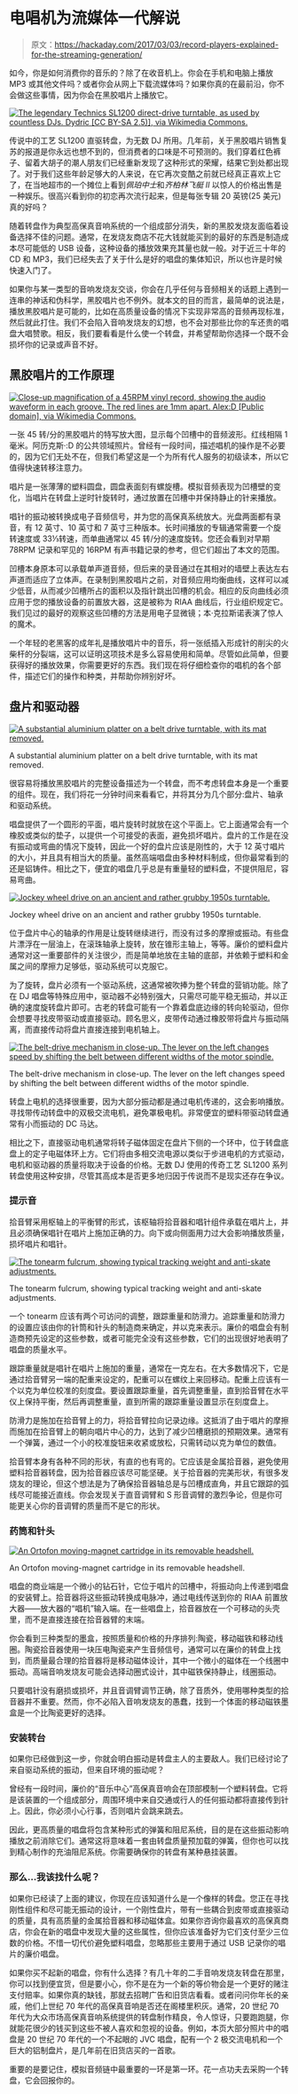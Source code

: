 # 电唱机为流媒体一代解说

> 原文：<https://hackaday.com/2017/03/03/record-players-explained-for-the-streaming-generation/>

如今，你是如何消费你的音乐的？除了在收音机上。你会在手机和电脑上播放 MP3 或其他文件吗？或者你会从网上下载流媒体吗？如果你真的在最前沿，你不会做这些事情，因为你会在黑胶唱片上播放它。

[![The legendary Technics SL1200 direct-drive turntable, as used by countless DJs. Dydric [CC BY-SA 2.5)], via Wikimedia Commons.](img/e2d3519901dc0d8d27928fd03384aa00.png)](https://hackaday.com/wp-content/uploads/2017/02/640px-technics_sl-1200mk2-2.jpg) 

传说中的工艺 SL1200 直驱转盘，为无数 DJ 所用。几年前，关于黑胶唱片销售复苏的报道是你永远也想不到的，但消费者的口味是不可预测的。我们穿着红色裤子、留着大胡子的潮人朋友们已经重新发现了这种形式的荣耀，结果它到处都出现了。对于我们这些年龄足够大的人来说，在它再次变酷之前就已经真正喜欢上它了，在当地超市的一个摊位上看到*佩珀中士*和*齐柏林飞艇 II* 以惊人的价格出售是一种娱乐。很高兴看到你的初恋再次流行起来，但是每张专辑 20 英镑(25 美元)真的好吗？

随着转盘作为典型高保真音响系统的一个组成部分消失，新的黑胶发烧友面临着设备选择不佳的问题。通常，在发烧友商店不花大钱就能买到的最好的东西是制造成本尽可能低的 USB 设备，这种设备的播放效果充其量也就一般。对于近三十年的 CD 和 MP3，我们已经失去了关于什么是好的唱盘的集体知识，所以也许是时候快速入门了。

如果你与某一类型的音响发烧友交谈，你会在几乎任何与音频相关的话题上遇到一连串的神话和伪科学，黑胶唱片也不例外。就本文的目的而言，最简单的说法是，播放黑胶唱片是可能的，比如在高质量设备的情况下实现非常高的音频再现标准，然后就此打住。我们不会陷入音响发烧友的幻想，也不会对那些比你的车还贵的唱盘大唱赞歌。相反，我们要看看是什么使一个转盘，并希望帮助你选择一个既不会损坏你的记录或声音不好。

## 黑胶唱片的工作原理

[![Close-up magnification of a 45RPM vinyl record, showing the audio waveform in each groove. The red lines are 1mm apart. Alex:D [Public domain], via Wikimedia Commons.](img/e1068c1ddd09cddcb2a8ef7c0ba6f6bf.png)](https://hackaday.com/wp-content/uploads/2017/02/788px-vinyl_disc_detail_2.jpg) 

一张 45 转/分的黑胶唱片的特写放大图，显示每个凹槽中的音频波形。红线相隔 1 毫米。阿历克斯·:D 的公共领域照片。曾经有一段时间，描述唱机的操作是不必要的，因为它们无处不在，但我们希望这是一个为所有代人服务的初级读本，所以它值得快速转移注意力。

唱片是一张薄薄的塑料圆盘，圆盘表面刻有螺旋槽。模拟音频表现为凹槽壁的变化，当唱片在转盘上逆时针旋转时，通过放置在凹槽中并保持静止的针来播放。

唱针的振动被转换成电子音频信号，并为您的高保真系统放大。光盘两面都有录音，有 12 英寸、10 英寸和 7 英寸三种版本。长时间播放的专辑通常需要一个旋转速度或 33⅓转速，而单曲通常以 45 转/分的速度旋转。您还会看到对早期 78RPM 记录和罕见的 16RPM 有声书籍记录的参考，但它们超出了本文的范围。

凹槽本身原本可以承载单声道音频，但后来的录音通过在其相对的墙壁上表达左右声道而适应了立体声。在录制到黑胶唱片之前，对音频应用均衡曲线，这样可以减少低音，从而减少凹槽所占的面积以及指针跳出凹槽的机会。相应的反向曲线必须应用于您的播放设备的前置放大器，这是被称为 RIAA 曲线后，行业组织规定它。我们见过的最好的观察这些凹槽的方法是用电子显微镜；本·克拉斯诺表演了惊人的魔术。

一个年轻的老黑客的成年礼是播放唱片中的音乐，将一张纸插入形成针的削尖的火柴杆的分裂端，这可以证明这项技术是多么容易使用和简单。尽管如此简单，但要获得好的播放效果，你需要更好的东西。我们现在将仔细检查你的唱机的各个部件，描述它们的操作和种类，并帮助你辨别好坏。

## 盘片和驱动器

[![A substantial aluminium platter on a belt drive turntable, with its mat removed.](img/e55aff81612a0a69ad286ca96598e311.png)](https://hackaday.com/wp-content/uploads/2017/02/ally-platter.jpg)

A substantial aluminium platter on a belt drive turntable, with its mat removed.

很容易将播放黑胶唱片的完整设备描述为一个转盘，而不考虑转盘本身是一个重要的组件。现在，我们将花一分钟时间来看看它，并将其分为几个部分:盘片、轴承和驱动系统。

唱盘提供了一个圆形的平面，唱片旋转时就放在这个平面上。它上面通常会有一个橡胶或类似的垫子，以提供一个可接受的表面，避免损坏唱片。盘片的工作是在没有振动或弯曲的情况下旋转，因此一个好的盘片应该是刚性的，大于 12 英寸唱片的大小，并且具有相当大的质量。虽然高端唱盘由多种材料制成，但你最常看到的还是铝铸件。相比之下，便宜的唱盘几乎总是有重量轻的塑料盘，不提供阻尼，容易弯曲。

[![Jockey wheel drive on an ancient and rather grubby 1950s turntable.](img/3e13bdff7470d549d11861f4237bbd15.png)](https://hackaday.com/wp-content/uploads/2017/02/jockey-wheel-drive.jpg)

Jockey wheel drive on an ancient and rather grubby 1950s turntable.

位于盘片中心的轴承的作用是让旋转继续进行，而没有过多的摩擦或振动。有些盘片漂浮在一层油上，在滚珠轴承上旋转，放在锥形主轴上，等等。廉价的塑料盘片通常对这一重要部件的关注很少，而是简单地放在主轴的底部，并依赖于塑料和金属之间的摩擦力足够低，驱动系统可以克服它。

为了旋转，盘片必须有一个驱动系统，这通常被吹捧为整个转盘的营销功能。除了在 DJ 唱盘等特殊应用中，驱动器不必特别强大，只需尽可能平稳无振动，并以正确的速度旋转盘片即可。古老的转盘可能有一个靠着盘底边缘的转向轮驱动，但你会想要寻找皮带驱动或直接驱动。顾名思义，皮带传动通过橡胶带将盘片与振动隔离，而直接传动将盘片直接连接到电机轴上。

[![The belt-drive mechanism in close-up. The lever on the left changes speed by shifting the belt between different widths of the motor spindle.](img/3a2138678cb338e4d7afb6db65abe82c.png)](https://hackaday.com/wp-content/uploads/2017/02/belt-drive-platter.jpg)

The belt-drive mechanism in close-up. The lever on the left changes speed by shifting the belt between different widths of the motor spindle.

转盘上电机的选择很重要，因为大部分振动都是通过电机传递的，这会影响播放。寻找带传动转盘中的双极交流电机，避免罩极电机。非常便宜的塑料带驱动转盘通常有小而振动的 DC 马达。

相比之下，直接驱动电机通常将转子磁体固定在盘片下侧的一个环中，位于转盘底盘上的定子电磁体环上方。它们将由多相交流电源以类似于步进电机的方式驱动，电机和驱动器的质量将取决于设备的价格。无数 DJ 使用的传奇工艺 SL1200 系列转盘使用这种安排，尽管其高成本是否更多地归因于传说而不是现实还存在争议。

### 提示音

拾音臂采用枢轴上的平衡臂的形式，该枢轴将拾音器和唱针组件承载在唱片上，并且必须确保唱针在唱片上施加正确的力。向下或向侧面用力过大会影响播放质量，损坏唱片和唱针。

[![The tonearm fulcrum, showing typical tracking weight and anti-skate adjustments.](img/a9c11eb9a816001e3b7714528354d479.png)](https://hackaday.com/wp-content/uploads/2017/02/tonearm-fulcrum.jpg)

The tonearm fulcrum, showing typical tracking weight and anti-skate adjustments.

一个 tonearm 应该有两个可访问的调整，跟踪重量和防滑力。追踪重量和防滑力的设置应该由你的针筒和针头的制造商来确定，并以克来表示。廉价的唱盘会有制造商预先设定的这些参数，或者可能完全没有这些参数，它们的出现很好地表明了唱盘的质量水平。

跟踪重量就是唱针在唱片上施加的重量，通常在一克左右。在大多数情况下，它是通过拾音臂另一端的配重来设定的，配重可以在螺纹上来回移动。配重上应该有一个以克为单位校准的刻度盘。要设置跟踪重量，首先调整重量，直到拾音臂在水平仪上保持平衡，然后再调整重量，直到所需的跟踪重量设置显示在刻度盘上。

防滑力是施加在拾音臂上的力，将拾音臂拉向记录边缘。这抵消了由于唱片的摩擦而施加在拾音臂上的朝向唱片中心的力，达到了减少凹槽磨损的预期效果。通常有一个弹簧，通过一个小的校准旋钮来收紧或放松，只需转动以克为单位的数值。

拾音臂本身有各种不同的形状，有直的也有弯的。它应该是金属拾音器，避免使用塑料拾音器转盘，因为拾音器应该尽可能坚硬。关于拾音器的完美形状，有很多发烧友的理论，但这个想法是为了确保拾音器轴总是与凹槽成直角，并且它跟踪的弧线尽可能接近直线。你会发现关于直音调臂和 S 形音调臂的激烈争论，但是你可能更关心你的音调臂的质量而不是它的形状。

### 药筒和针头

[![An Ortofon moving-magnet cartridge in its removable headshell.](img/2883704895250d246451e0223a54b028.png)](https://hackaday.com/wp-content/uploads/2017/02/cartridge-in-headshell.jpg)

An Ortofon moving-magnet cartridge in its removable headshell.

唱盘的商业端是一个微小的钻石针，它位于唱片的凹槽中，将振动向上传递到唱盘的安装臂上。拾音器将这些振动转换成电脉冲，通过电线传送到你的 RIAA 前置放大器——放大器的“唱机”输入端。在一些唱盘上，拾音器放在一个可移动的头壳里，而不是直接连接在拾音器臂的末端。

你会看到三种类型的墨盒，按照质量和价格的升序排列:陶瓷，移动磁铁和移动线圈。陶瓷拾音器使用一块压电陶瓷来产生音频信号，通常可以在廉价的转盘上找到，而质量最合理的拾音器将是移动磁体设计，其中一个微小的磁体在一个线圈中振动。高端音响发烧友可能会选择动圈式设计，其中磁铁保持静止，线圈振动。

只要唱针没有磨损或损坏，并且音调臂调节正确，除了音质外，使用哪种类型的拾音器并不重要。然而，你不必陷入音响发烧友的愚蠢，找到一个体面的移动磁铁墨盒是一个比陶瓷更好的选择。

### 安装转台

如果你已经做到这一步，你就会明白振动是转盘主人的主要敌人。我们已经讨论了来自驱动系统的振动，但来自环境的振动呢？

曾经有一段时间，廉价的“音乐中心”高保真音响会在顶部模制一个塑料转盘。它将是该装置的一个组成部分，周围环境中来自交通或行人的任何振动都将直接传到针上。因此，你必须小心行事，否则唱片会跳来跳去。

因此，更高质量的唱盘将包含某种形式的弹簧和阻尼系统，目的是在这些振动影响播放之前消除它们。通常这将意味着一套由转盘质量预加载的弹簧，但你也可以找到精心制作的充油阻尼系统。你需要确保你的转盘有某种悬挂装置。

### 那么…我该找什么呢？

如果你已经读了上面的建议，你现在应该知道什么是一个像样的转盘。您正在寻找刚性组件和尽可能无振动的设计，一个刚性盘片，带有一些耦合到皮带或直接驱动的质量，具有高质量的金属拾音器和移动磁体盒。如果你咨询你最喜欢的高保真商店，你会在新的唱盘中发现大量的这些属性，但你应该准备好为它们支付至少三位数的价格。不惜一切代价避免塑料唱盘，忽略那些主要用于通过 USB 记录你的唱片的廉价唱盘。

如果你买不起新的唱盘，你有什么选择？有几十年的二手音响发烧友转盘在那里，你可以找到便宜货，但是要小心，你不是在为一个新的等价物会是一个更好的赌注支付赔率。如果你真的缺钱，那就去招聘广告和旧货店看看。或者问问你年长的亲戚，他们上世纪 70 年代的高保真音响是否还在阁楼里积灰。通常，20 世纪 70 年代为大众市场高保真音响系统提供的转盘制作精良，令人惊讶，只要跑跑腿，你就能花很少的钱买到这些不被人喜欢和忽视的设备。例如，本页大部分照片中的唱盘是 20 世纪 70 年代的一个不起眼的 JVC 唱盘，配有一个 2 极交流电机和一个巨大的铝制盘片，是几年前在旧货店买的一首歌。

重要的是要记住，模拟音频链中最重要的一环是第一环。花一点功夫去采购一个转盘，它会回报你的。